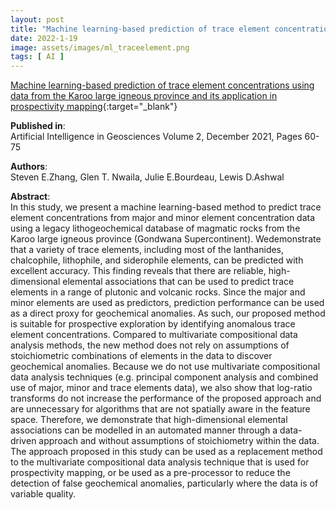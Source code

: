 ```yaml
---
layout: post
title: "Machine learning-based prediction of trace element concentrations using data from the Karoo large igneous province and its application in prospectivity mapping"
date: 2022-1-19
image: assets/images/ml_traceelement.png
tags: [ AI ]
---
```


[Machine learning-based prediction of trace element concentrations using data from the Karoo large igneous province and its application in prospectivity mapping](https://reader.elsevier.com/reader/sd/pii/S2666544121000289?token=D4C894729B80ED63EF2E0C8ABFE1C47F1F69191DB8F3374C374E22752C058582D04647F785EA8F920306C7580B74461F&originRegion=us-east-1&originCreation=20220227143728){:target="_blank"}  

**Published in**:   
Artificial Intelligence in Geosciences Volume 2, December 2021, Pages 60-75

**Authors**:   
Steven E.Zhang, Glen T. Nwaila, Julie E.Bourdeau, Lewis D.Ashwal


**Abstract**:   
In this study, we present a machine learning-based method to predict trace element concentrations from major and minor element concentration data using a legacy lithogeochemical database of magmatic rocks from the Karoo large igneous province (Gondwana Supercontinent). Wedemonstrate that a variety of trace elements, including most of the lanthanides, chalcophile, lithophile, and siderophile elements, can be predicted with excellent accuracy. This finding reveals that there are reliable, high-dimensional elemental associations that can be used to predict trace elements in a range of plutonic and volcanic rocks. Since the major and minor elements are used as predictors, prediction performance can be used as a direct proxy for geochemical anomalies. As such, our proposed method is suitable for prospective exploration by identifying anomalous trace element concentrations. Compared to multivariate compositional data analysis methods, the new method does not rely on assumptions of stoichiometric combinations of elements in the data to discover geochemical anomalies. Because we do not use multivariate compositional data analysis techniques (e.g. principal component analysis and combined use of major, minor and trace elements data), we also show that log-ratio transforms do not increase the performance of the proposed approach and are unnecessary for algorithms that are not spatially aware in the feature space. Therefore, we demonstrate that high-dimensional elemental associations can be modelled in an automated manner through a data-driven approach and without assumptions of stoichiometry within the data. The approach proposed in this study can be used as a replacement method to the multivariate compositional data analysis technique that is used for prospectivity mapping, or be used as a pre-processor to reduce the detection of false geochemical anomalies, particularly where the data is of variable quality.